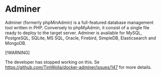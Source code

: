 # Adminer

Adminer (formerly phpMinAdmin) is a full-featured database management tool written in PHP.
Conversely to phpMyAdmin, it consist of a single file ready to deploy to the target server.
Adminer is available for MySQL, PostgreSQL, SQLite, MS SQL, Oracle, Firebird, SimpleDB, Elasticsearch and MongoDB.


[!WARNING]

The developer has stopped working on this. Se https://github.com/TimWolla/docker-adminer/issues/147 for more details. 